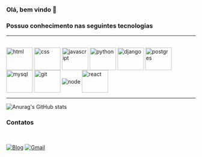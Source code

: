 ### Olá, bem vindo 🫡


### Possuo conhecimento nas seguintes tecnologias
<hr>

<div style="display: inline_block"><br>
  <img align="center" alt="html" height="60" width="70"  src="https://icongr.am/devicon/html5-original.svg?size=128&color=currentColor">
  <img align="center" alt="css"  height="60" width="70" src="https://icongr.am/devicon/css3-original.svg?size=128&color=currentColor">
  <img align="center" alt="javascript"  height="60" width="70" src="https://icongr.am/devicon/javascript-original.svg?size=128&color=currentColor">
  <img align="center" alt="python"  height="60" width="70" height="60" width="90" src="https://icongr.am/devicon/python-original.svg?size=128&color=currentColor">
  <img align="center" alt="django"  height="60" width="70"src="https://icongr.am/devicon/django-original.svg?size=128&color=currentColor">
  <img align="center" alt="postgres"  height="60" width="70" src="https://icongr.am/devicon/postgresql-original.svg?size=128&color=currentColor">
  <img align="center" alt="mysql" height="60" width="70" src="https://icongr.am/devicon/mysql-original-wordmark.svg?size=128&color=currentColor">
  <img align="center" alt="git"  height="60" width="70" src="https://icongr.am/devicon/git-original.svg?size=128&color=currentColor">
  <img align="center" alt="node" src="https://img.shields.io/badge/Node.js-43853D?style=for-the-badge&logo=node.js&logoColor=white">
  <img align="center" alt="react" height="60" width="70" src="https://icongr.am/devicon/react-original-wordmark.svg?size=128&color=currentColor">
</div>
<hr>


![Anurag's GitHub stats](https://github-readme-stats.vercel.app/api?username=santosUlisses&show_icons=true&theme=transparent)




### Contatos 

<br>

[![Blog](https://img.shields.io/badge/LinkedIn-0077B5?style=for-the-badge&logo=linkedin&logoColor=white
)](https://www.linkedin.com/in/ulisses-santos-t3/)
[![Gmail](https://img.shields.io/badge/Microsoft_Outlook-0078D4?style=for-the-badge&logo=microsoft-outlook&logoColor=white)](mailto:ulisses.gc@hotmail.com)





